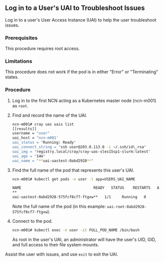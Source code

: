 
## Log in to a User's UAI to Troubleshoot Issues

Log in to a user's User Access Instance \(UAI\) to help the user troubleshoot issues.

### Prerequisites

This procedure requires root access.

### Limitations

This procedure does not work if the pod is in either "Error" or "Terminating" states.

### Procedure

1.  Log in to the first NCN acting as a Kubernetes master node \(ncn-m001\) as `root`.

2.  Find and record the name of the UAI.

    ```bash
    ncn-m001# cray uas uais list
    [[results]]
    username = "user"
    uai_host = "ncn-m001'
    uai_status = "Running: Ready"
    uai_connect_string = "ssh user@203.0.113.0 -i ~/.ssh/id\_rsa"
    uai_img = "registry.local/cray/cray-uas-sles15sp1-slurm:latest"
    uai_age = "14m"
    uai_name = "**uai-uastest-0abd2928**"
    ```

3.  Find the full name of the pod that represents this user's UAI.

    ```bash
    ncn-m001# kubectl get pods -n user -l app=USERS_UAI_NAME

    NAME                                 READY   STATUS    RESTARTS   AGE
    **
    uai-uastest-0abd2928-575fcf8cf7-ftgxw**   1/1     Running   0          89m
    ```

    Note the full name of the pod \(in this example: `uai-root-0abd2928-575fcf8cf7-ftgxw`\).

4.  Connect to the pod.

    ```bash
    ncn-m001# kubectl exec -n user -it FULL_POD_NAME /bin/bash
    ```

    As root in the user's UAI, an administrator will have the user's UID, GID, and full access to their file system mounts.


Assist the user with issues, and use `exit` to exit the UAI.
